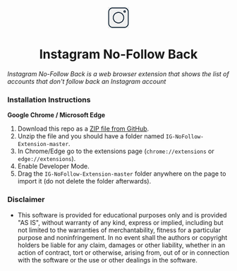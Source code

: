 <p align="center">
  <img src="https://github.com/abhigyank/IG-NoFollow-Extension/blob/main/icons/48x48.png" width="48" height="48"/>
</p>

<h1 align="center">Instagram No-Follow Back</h1>

*Instagram No-Follow Back is a web browser extension that shows the list of accounts that don't follow back an Instagram account*

### Installation Instructions
**Google Chrome / Microsoft Edge** 

1. Download this repo as a [ZIP file from GitHub](https://github.com/abhigyank/IG-NoFollow-Extension/archive/main.zip).
1. Unzip the file and you should have a folder named `IG-NoFollow-Extension-master`.
1. In Chrome/Edge go to the extensions page (`chrome://extensions` or `edge://extensions`).
1. Enable Developer Mode.
1. Drag the `IG-NoFollow-Extension-master` folder anywhere on the page to import it (do not delete the folder afterwards).



### Disclaimer
* This software is provided for educational purposes only and
is provided "AS IS", without warranty of any kind, express or
implied, including but not limited to the warranties of merchantability,
fitness for a particular purpose and noninfringement. In no event shall the
authors or copyright holders be liable for any claim, damages or other
liability, whether in an action of contract, tort or otherwise, arising from,
out of or in connection with the software or the use or other dealings in the
software.